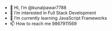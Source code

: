 - 👋 Hi, I’m @kunalpawar7788
- 👀 I’m interested in Full Stack Development
- 🌱 I’m currently learning JavaScript Frameworks
- 📫 How to reach me 9867911569

<!---
kunalpawar7788/kunalpawar7788 is a ✨ special ✨ repository because its `README.md` (this file) appears on your GitHub profile.
You can click the Preview link to take a look at your changes.
--->
